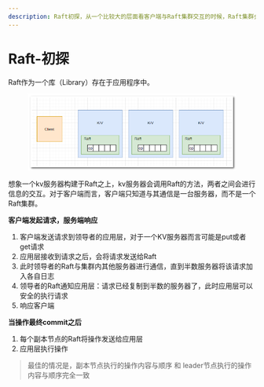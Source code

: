 ```yaml
---
description: Raft初探，从一个比较大的层面看客户端与Raft集群交互的时候，Raft集群会做的一些操作
---
```


# Raft-初探

Raft作为一个库（Library）存在于应用程序中。

<figure><img src="../../.gitbook/assets/image (4).png" alt=""><figcaption></figcaption></figure>

想象一个kv服务器构建于Raft之上，kv服务器会调用Raft的方法，两者之间会进行信息的交互。对于客户端而言，客户端只知道与其通信是一台服务器，而不是一个Raft集群。

**客户端发起请求，服务端响应**

1. 客户端发送请求到领导者的应用层，对于一个KV服务器而言可能是put或者get请求
2. 应用层接收到请求之后，会将请求发送给Raft
3. 此时领导者的Raft与集群内其他服务器进行通信，直到半数服务器将该请求加入各自日志
4. 领导者的Raft通知应用层：请求已经复制到半数的服务器了，此时应用层可以安全的执行请求
5. 响应客户端

**当操作最终commit之后**

1. 每个副本节点的Raft将操作发送给应用层
2. 应用层执行操作

> 最佳的情况是，副本节点执行的操作内容与顺序 和 leader节点执行的操作内容与顺序完全一致









